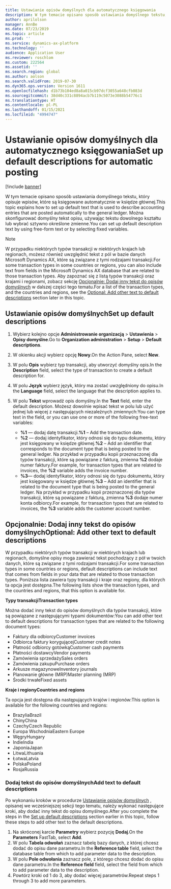 ```yaml
---
title: Ustawianie opisów domyślnych dla automatycznego księgowania
description: W tym temacie opisano sposób ustawiania domyślnego tekstu, który opisuje wpisów, które są księgowane automatycznie w księdze głównej. Można skonfigurować domyślny tekst opisu, używając tekstu dowolnego kształtu lub wybrać sztywno określone zmienne.
author: aprilolson
manager: AnnBe
ms.date: 07/23/2019
ms.topic: article
ms.prod: ''
ms.service: dynamics-ax-platform
ms.technology: ''
audience: Application User
ms.reviewer: roschlom
ms.custom: 222564
ms.assetid: ''
ms.search.region: global
ms.author: aolson
ms.search.validFrom: 2019-07-30
ms.dyn365.ops.version: Version 1611
ms.openlocfilehash: d1b73b104ed8a8a015cb97dcf3055a648cfb083d
ms.sourcegitcommit: 38d40c331c8894acb7b119c5073e3088b54776c1
ms.translationtype: HT
ms.contentlocale: pl-PL
ms.lasthandoff: 01/15/2021
ms.locfileid: "4994747"
---
```

# <a name="set-up-default-descriptions-for-automatic-posting"></a><span data-ttu-id="3210a-104">Ustawianie opisów domyślnych dla automatycznego księgowania</span><span class="sxs-lookup"><span data-stu-id="3210a-104">Set up default descriptions for automatic posting</span></span>

[!include [banner](../includes/banner.md)]

<span data-ttu-id="3210a-105">W tym temacie opisano sposób ustawiania domyślnego tekstu, który opisuje wpisów, które są księgowane automatycznie w księdze głównej.</span><span class="sxs-lookup"><span data-stu-id="3210a-105">This topic explains how to set up default text that is used to describe accounting entries that are posted automatically to the general ledger.</span></span> <span data-ttu-id="3210a-106">Można skonfigurować domyślny tekst opisu, używając tekstu dowolnego kształtu lub wybrać sztywno określone zmienne.</span><span class="sxs-lookup"><span data-stu-id="3210a-106">You can set up default description text by using free-form text or by selecting fixed variables.</span></span>

> [!NOTE]
> <span data-ttu-id="3210a-107">W przypadku niektórych typów transakcji w niektórych krajach lub regionach, możesz również uwzględnić tekst z pól w bazie danych Microsoft Dynamics AX, które są związane z tymi rodzajami transakcji.</span><span class="sxs-lookup"><span data-stu-id="3210a-107">For some transaction types in some countries or regions, you can also include text from fields in the Microsoft Dynamics AX database that are related to those transaction types.</span></span> <span data-ttu-id="3210a-108">Aby zapoznać się z listą typów transakcji oraz krajami i regionami, zobacz sekcję [Opcjonalnie: Dodaj inny tekst do opisów domyślnych](#optional-add-other-text-to-default-descriptions) w dalszej części tego tematu.</span><span class="sxs-lookup"><span data-stu-id="3210a-108">For a list of the transaction types, and the countries and regions, see the [Optional: Add other text to default descriptions](#optional-add-other-text-to-default-descriptions) section later in this topic.</span></span>

## <a name="set-up-default-descriptions"></a><span data-ttu-id="3210a-109">Ustawianie opisów domyślnych</span><span class="sxs-lookup"><span data-stu-id="3210a-109">Set up default descriptions</span></span>

1. <span data-ttu-id="3210a-110">Wybierz kolejno opcje **Administrowanie organizacją** \> **Ustawienia** \> **Opisy domyślne**.</span><span class="sxs-lookup"><span data-stu-id="3210a-110">Go to **Organization administration** \> **Setup** \> **Default descriptions**.</span></span>
2. <span data-ttu-id="3210a-111">W okienku akcji wybierz opcję **Nowy**.</span><span class="sxs-lookup"><span data-stu-id="3210a-111">On the Action Pane, select **New**.</span></span>
3. <span data-ttu-id="3210a-112">W polu **Opis** wybierz typ transakcji, aby utworzyć domyślny opis.</span><span class="sxs-lookup"><span data-stu-id="3210a-112">In the **Description** field, select the type of transaction to create a default description for.</span></span>
4. <span data-ttu-id="3210a-113">W polu **Język** wybierz język, który ma zostać uwzględniony do opisu.</span><span class="sxs-lookup"><span data-stu-id="3210a-113">In the **Language** field, select the language that the description applies to.</span></span>
5. <span data-ttu-id="3210a-114">W polu **Tekst** wprowadź opis domyślny.</span><span class="sxs-lookup"><span data-stu-id="3210a-114">In the **Text** field, enter the default description.</span></span> <span data-ttu-id="3210a-115">Możesz dowolnie wpisać tekst w polu lub użyć jednej lub więcej z następujących niezależnych zmiennych:</span><span class="sxs-lookup"><span data-stu-id="3210a-115">You can type text in the field, or you can use one or more of the following free-text variables:</span></span>

    - <span data-ttu-id="3210a-116">**%1** — dodaj datę transakcji.</span><span class="sxs-lookup"><span data-stu-id="3210a-116">**%1** – Add the transaction date.</span></span>
    - <span data-ttu-id="3210a-117">**%2** — dodaj identyfikator, który odnosi się do typu dokumentu, który jest księgowany w księdze głównej.</span><span class="sxs-lookup"><span data-stu-id="3210a-117">**%2** – Add an identifier that corresponds to the document type that is being posted to the general ledger.</span></span> <span data-ttu-id="3210a-118">Na przykład w przypadku kopii przeznaczonej dla typów transakcji, które są powiązane z fakturą, zmienna **%2** dodaje numer faktury.</span><span class="sxs-lookup"><span data-stu-id="3210a-118">For example, for transaction types that are related to invoices, the **%2** variable adds the invoice number.</span></span>
    - <span data-ttu-id="3210a-119">**%3**— dodaj identyfikator, który odnosi się do typu dokumentu, który jest księgowany w księdze głównej.</span><span class="sxs-lookup"><span data-stu-id="3210a-119">**%3** – Add an identifier that is related to the document type that is being posted to the general ledger.</span></span> <span data-ttu-id="3210a-120">Na przykład w przypadku kopii przeznaczonej dla typów transakcji, które są powiązane z fakturą, zmienna **%3** dodaje numer konta odbiorcy.</span><span class="sxs-lookup"><span data-stu-id="3210a-120">For example, for transaction types that are related to invoices, the **%3** variable adds the customer account number.</span></span>

## <a name="optional-add-other-text-to-default-descriptions"></a><span data-ttu-id="3210a-121">Opcjonalnie: Dodaj inny tekst do opisów domyślnych</span><span class="sxs-lookup"><span data-stu-id="3210a-121">Optional: Add other text to default descriptions</span></span>

<span data-ttu-id="3210a-122">W przypadku niektórych typów transakcji w niektórych krajach lub regionach, domyślne opisy moga zawierać tekst pochodzący z pół w twoich danych, które są związane z tymi rodzajami transakcji.</span><span class="sxs-lookup"><span data-stu-id="3210a-122">For some transaction types in some countries or regions, default descriptions can include text that comes from fields in your data that are related to those transaction types.</span></span> <span data-ttu-id="3210a-123">Poniższa lista zawiera typy transakcji i kraje oraz regiony, dla których ta opcja jest dostępna.</span><span class="sxs-lookup"><span data-stu-id="3210a-123">The following lists show the transaction types, and the countries and regions, that this option is available for.</span></span>

<span data-ttu-id="3210a-124">**Typy transakcji**</span><span class="sxs-lookup"><span data-stu-id="3210a-124">**Transaction types**</span></span>

<span data-ttu-id="3210a-125">Można dodać inny tekst do opisów domyślnych dla typów transakcji, które są powiązane z następującymi typami dokumentów:</span><span class="sxs-lookup"><span data-stu-id="3210a-125">You can add other text to default descriptions for transaction types that are related to the following document types:</span></span>

- <span data-ttu-id="3210a-126">Faktury dla odbiorcy</span><span class="sxs-lookup"><span data-stu-id="3210a-126">Customer invoices</span></span>
- <span data-ttu-id="3210a-127">Odbiorca faktury korygującej</span><span class="sxs-lookup"><span data-stu-id="3210a-127">Customer credit notes</span></span>
- <span data-ttu-id="3210a-128">Płatność odbiorcy gotówką</span><span class="sxs-lookup"><span data-stu-id="3210a-128">Customer cash payments</span></span>
- <span data-ttu-id="3210a-129">Płatności dostawcy</span><span class="sxs-lookup"><span data-stu-id="3210a-129">Vendor payments</span></span>
- <span data-ttu-id="3210a-130">Zamówienia sprzedaży</span><span class="sxs-lookup"><span data-stu-id="3210a-130">Sales orders</span></span>
- <span data-ttu-id="3210a-131">Zamówienia zakupu</span><span class="sxs-lookup"><span data-stu-id="3210a-131">Purchase orders</span></span>
- <span data-ttu-id="3210a-132">Arkusze magazynowe</span><span class="sxs-lookup"><span data-stu-id="3210a-132">Inventory journals</span></span>
- <span data-ttu-id="3210a-133">Planowanie główne (MRP)</span><span class="sxs-lookup"><span data-stu-id="3210a-133">Master planning (MRP)</span></span>
- <span data-ttu-id="3210a-134">Środki trwałe</span><span class="sxs-lookup"><span data-stu-id="3210a-134">Fixed assets</span></span>

<span data-ttu-id="3210a-135">**Kraje i regiony**</span><span class="sxs-lookup"><span data-stu-id="3210a-135">**Countries and regions**</span></span>

<span data-ttu-id="3210a-136">Ta opcja jest dostępna dla następujących krajów i regionów:</span><span class="sxs-lookup"><span data-stu-id="3210a-136">This option is available for the following countries and regions:</span></span>

- <span data-ttu-id="3210a-137">Brazylia</span><span class="sxs-lookup"><span data-stu-id="3210a-137">Brazil</span></span>
- <span data-ttu-id="3210a-138">Chiny</span><span class="sxs-lookup"><span data-stu-id="3210a-138">China</span></span>
- <span data-ttu-id="3210a-139">Czechy</span><span class="sxs-lookup"><span data-stu-id="3210a-139">Czech Republic</span></span>
- <span data-ttu-id="3210a-140">Europa Wschodnia</span><span class="sxs-lookup"><span data-stu-id="3210a-140">Eastern Europe</span></span>
- <span data-ttu-id="3210a-141">Węgry</span><span class="sxs-lookup"><span data-stu-id="3210a-141">Hungary</span></span>
- <span data-ttu-id="3210a-142">Indie</span><span class="sxs-lookup"><span data-stu-id="3210a-142">India</span></span>
- <span data-ttu-id="3210a-143">Japonia</span><span class="sxs-lookup"><span data-stu-id="3210a-143">Japan</span></span>
- <span data-ttu-id="3210a-144">Litwa</span><span class="sxs-lookup"><span data-stu-id="3210a-144">Lithuania</span></span>
- <span data-ttu-id="3210a-145">Łotwa</span><span class="sxs-lookup"><span data-stu-id="3210a-145">Latvia</span></span>
- <span data-ttu-id="3210a-146">Polska</span><span class="sxs-lookup"><span data-stu-id="3210a-146">Poland</span></span>
- <span data-ttu-id="3210a-147">Rosja</span><span class="sxs-lookup"><span data-stu-id="3210a-147">Russia</span></span>

### <a name="add-text-to-default-descriptions"></a><span data-ttu-id="3210a-148">Dodaj tekst do opisów domyślnych</span><span class="sxs-lookup"><span data-stu-id="3210a-148">Add text to default descriptions</span></span>

<span data-ttu-id="3210a-149">Po wykonaniu kroków w procedurze [Ustawianie opisów domyślnych](#set-up-default-descriptions) , opisanej we wcześniejszej sekcji tego tematu, należy wykonać następujące kroki, aby dodać inny tekst do opisu domyślnego.</span><span class="sxs-lookup"><span data-stu-id="3210a-149">After you complete the steps in the [Set up default descriptions](#set-up-default-descriptions) section earlier in this topic, follow these steps to add other text to the default descriptions.</span></span>

1. <span data-ttu-id="3210a-150">Na skróconej karcie **Parametry** wybierz pozycję **Dodaj**.</span><span class="sxs-lookup"><span data-stu-id="3210a-150">On the **Parameters** FastTab, select **Add**.</span></span>
2. <span data-ttu-id="3210a-151">W polu **Tabela odwołań** zaznacz tabelę bazy danych, z której chcesz dodać do opisu dane parametru.</span><span class="sxs-lookup"><span data-stu-id="3210a-151">In the **Reference table** field, select the database table from which to add parameter data to the description.</span></span>
3. <span data-ttu-id="3210a-152">W polu **Pole odwołania** zaznacz pole, z którego chcesz dodać do opisu dane parametru.</span><span class="sxs-lookup"><span data-stu-id="3210a-152">In the **Reference field** field, select the field from which to add parameter data to the description.</span></span>
4. <span data-ttu-id="3210a-153">Powtórz kroki od 1 do 3, aby dodać więcej parametrów.</span><span class="sxs-lookup"><span data-stu-id="3210a-153">Repeat steps 1 through 3 to add more parameters.</span></span>

